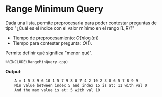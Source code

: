 # Range Minimum Query

Dada una lista, permite preprocesarla para poder contestar preguntas de tipo
"¿Cuál es el índice con el valor mínimo en el rango [L,R)?"

- Tiempo de preprocesamiento: $O(n\log(n))$
- Tiempo para contestar pregunta: $O(1)$.

Permite definir qué significa "menor qué".

```c++
%%INCLUDE(RangeMinQuery.cpp)
```

**Output**:

```txt
    A = 1 5 3 9 6 10 1 5 7 9 8 0 7 4 2 10 2 3 8 6 5 7 8 9 9 
	Min value between index 5 and index 15 is at: 11 with val 0
	And the max value is at: 5 with val 10
```



